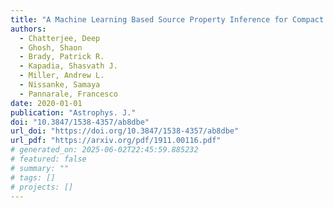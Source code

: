 ```yaml
---
title: "A Machine Learning Based Source Property Inference for Compact Binary Mergers"
authors:
  - Chatterjee, Deep
  - Ghosh, Shaon
  - Brady, Patrick R.
  - Kapadia, Shasvath J.
  - Miller, Andrew L.
  - Nissanke, Samaya
  - Pannarale, Francesco
date: 2020-01-01
publication: "Astrophys. J."
doi: "10.3847/1538-4357/ab8dbe"
url_doi: "https://doi.org/10.3847/1538-4357/ab8dbe"
url_pdf: "https://arxiv.org/pdf/1911.00116.pdf"
# generated_on: 2025-06-02T22:45:59.885232
# featured: false
# summary: ""
# tags: []
# projects: []
---
```

